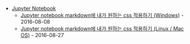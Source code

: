 - [Jupyter Notebook](.)
  - [Jupyter notebook markdown에 내가 원하는 css 적용하기 (Windows)](custom.css.md) - 2016-08-08
  - [Jupyter notebook markdown에 내가 원하는 css 적용하기 (Linux / Mac OS)](custom.css.mac.md) - 2016-08-27
